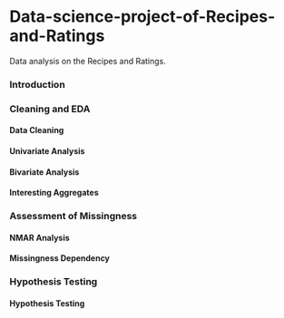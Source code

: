 # Data-science-project-of-Recipes-and-Ratings
Data analysis on the Recipes and Ratings. 

### Introduction 




### Cleaning and EDA
#### Data Cleaning



#### Univariate Analysis


#### Bivariate Analysis


#### Interesting Aggregates










### Assessment of Missingness
#### NMAR Analysis



#### Missingness Dependency


### Hypothesis Testing

#### Hypothesis Testing
